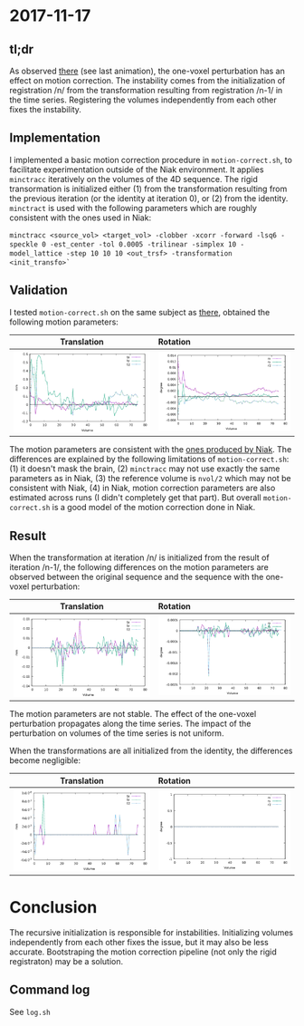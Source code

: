 # 2017-11-17

## tl;dr

  As observed
 [there](https://github.com/glatard/one-voxel/tree/master/verifyFiles)
 (see last animation), the one-voxel perturbation has an effect on
 motion correction. The instability comes from the initialization of
 registration /n/ from the transformation resulting from registration
 /n-1/ in the time series. Registering the volumes independently from
 each other fixes the instability.

## Implementation

I implemented a basic motion correction procedure in
  `motion-correct.sh`, to facilitate experimentation outside of the
  Niak environment. It applies `minctracc` iteratively on the volumes
  of the 4D sequence. The rigid transormation is initialized either
  (1) from the transformation resulting from the previous iteration
  (or the identity at iteration 0), or (2) from the
  identity. `minctract` is used with the following parameters which
  are roughly consistent with the ones used in Niak:

```
minctracc <source_vol> <target_vol> -clobber -xcorr -forward -lsq6 -speckle 0 -est_center -tol 0.0005 -trilinear -simplex 10 -model_lattice -step 10 10 10 <out_trsf> -transformation <init_transfo>`

```

## Validation

I tested `motion-correct.sh` on the same subject as
  [there](https://github.com/glatard/one-voxel/tree/master/verifyFiles),
  obtained the following motion parameters:

  | Translation | Rotation |
  --------------|:---------|
  | ![alt text](https://github.com/glatard/one-voxel/raw/master/robust-motion/sub-01_ses-retest_task-overtwordrepetition_bold_transf_params-0.png) | ![alt text](https://github.com/glatard/one-voxel/raw/master/robust-motion/sub-01_ses-retest_task-overtwordrepetition_bold_transf_params-1.png) |
  
  The motion parameters are consistent with the [ones produced by
  Niak](https://github.com/glatard/one-voxel/tree/master/verifyFiles). The
  differences are explained by the following limitations of
  `motion-correct.sh`: (1) it doesn't mask the brain, (2) `minctracc`
  may not use exactly the same parameters as in Niak, (3) the
  reference volume is `nvol/2` which may not be consistent with Niak,
  (4) in Niak, motion correction parameters are also estimated across
  runs (I didn't completely get that part). But overall
  `motion-correct.sh` is a good model of the motion correction done in
  Niak.

## Result

When the transformation at iteration /n/ is initialized from the result
  of iteration /n-1/, the following differences on the motion
  parameters are observed between the original sequence and the
  sequence with the one-voxel perturbation:

  | Translation | Rotation |
  --------------|:---------|
  | ![alt text](https://github.com/glatard/one-voxel/raw/master/robust-motion/diff-0.png) | ![alt text](https://github.com/glatard/one-voxel/raw/master/robust-motion/diff-1.png) |

The motion parameters are not stable. The effect of the one-voxel
perturbation propagates along the time series. The impact of the
perturbation on volumes of the time series is not uniform.

When the transformations are all initialized from the identity, the
differences become negligible:

  | Translation | Rotation |
  --------------|:---------|
  | ![alt text](https://github.com/glatard/one-voxel/raw/master/robust-motion/diff_idinit-0.png) | ![alt text](https://github.com/glatard/one-voxel/raw/master/robust-motion/diff_idinit-1.png) |

# Conclusion

The recursive initialization is responsible for
instabilities. Initializing volumes independently from each other
fixes the issue, but it may also be less accurate. Bootstraping the
motion correction pipeline (not only the rigid registraton) may be a
solution.

## Command log

See `log.sh`